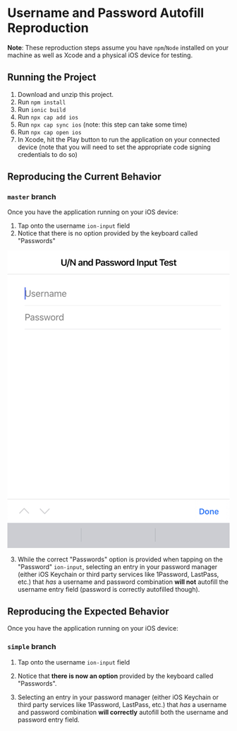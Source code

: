 # Username and Password Autofill Reproduction

**Note**: These reproduction steps assume you have `npm`/`Node` installed on your machine as well as Xcode and a physical iOS device for testing.

## Running the Project

1. Download and unzip this project.
2. Run `npm install`
3. Run `ionic build`
4. Run `npx cap add ios`
5. Run `npx cap sync ios` (note: this step can take some time)
6. Run `npx cap open ios`
7. In Xcode, hit the Play button to run the application on your connected device (note that you will need to set the appropriate code signing credentials to do so)

## Reproducing the Current Behavior

### `master` branch
Once you have the application running on your iOS device:

1. Tap onto the username `ion-input` field
2. Notice that there is no option provided by the keyboard called "Passwords"

![](./username_selected.jpeg)

3. While the correct "Passwords" option is provided when tapping on the "Password" `ion-input`, selecting an entry in your password manager (either iOS Keychain or third party services like 1Password, LastPass, etc.) that *has* a username and password combination **will not** autofill the username entry field (password is correctly autofilled though).

## Reproducing the Expected Behavior

Once you have the application running on your iOS device:

### `simple` branch

1. Tap onto the username `ion-input` field
2. Notice that **there is now an option** provided by the keyboard called "Passwords".

3. Selecting an entry in your password manager (either iOS Keychain or third party services like 1Password, LastPass, etc.) that *has* a username and password combination **will correctly** autofill both the username and password entry field.